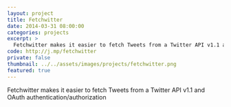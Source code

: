 ```yaml
---
layout: project
title: Fetchwitter
date: 2014-03-31 08:00:00
categories: projects
excerpt: >
  Fetchwitter makes it easier to fetch Tweets from a Twitter API v1.1 and OAuth authentication/authorization.
code: http://j.mp/fetchwitter
private: false
thumbnail: ../../assets/images/projects/fetchwitter.png
featured: true
---
```


Fetchwitter makes it easier to fetch Tweets from a Twitter API v1.1 and OAuth authentication/authorization
